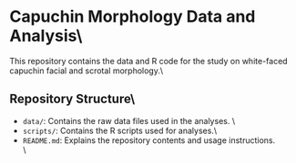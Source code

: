 # Capuchin Morphology Data and Analysis\
This repository contains the data and R code for the study on white-faced capuchin facial and scrotal morphology.\

## Repository Structure\
- `data/`: Contains the raw data files used in the analyses. \
- `scripts/`: Contains the R scripts used for analyses.\
- `README.md`: Explains the repository contents and usage instructions.\
\

